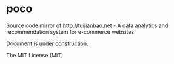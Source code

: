 poco
====

Source code mirror of http://tuijianbao.net - A data analytics and recommendation system for e-commerce websites.

Document is under construction.

The MIT License (MIT)


